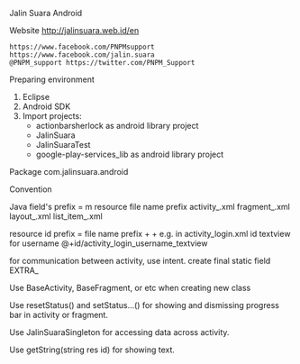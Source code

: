 Jalin Suara Android


Website
	http://jalinsuara.web.id/en

	https://www.facebook.com/PNPMsupport
	https://www.facebook.com/jalin.suara	
	@PNPM_support https://twitter.com/PNPM_Support
	
Preparing environment 
1. Eclipse
2. Android SDK
3. Import projects:
	- actionbarsherlock as android library project
	- JalinSuara
	- JalinSuaraTest
	- google-play-services_lib as android library project

Package
com.jalinsuara.android

Convention

Java 
	field's prefix = m
	resource file name prefix
		activity_<name>.xml
		fragment_<name>.xml
		layout_<name>.xml
		list_item_<name>.xml
	
resource id prefix = file name prefix + <name> + <View type>
	e.g.
	in activity_login.xml
		id textview for username 
			@+id/activity_login_username_textview
			
for communication between activity, use intent.
	create final static field EXTRA_<extra name>

Use BaseActivity, BaseFragment, or etc when creating new class

Use resetStatus() and setStatus...() for showing and dismissing progress bar in activity or fragment.

Use JalinSuaraSingleton for accessing data across activity.

Use getString(string res id) for showing text.




